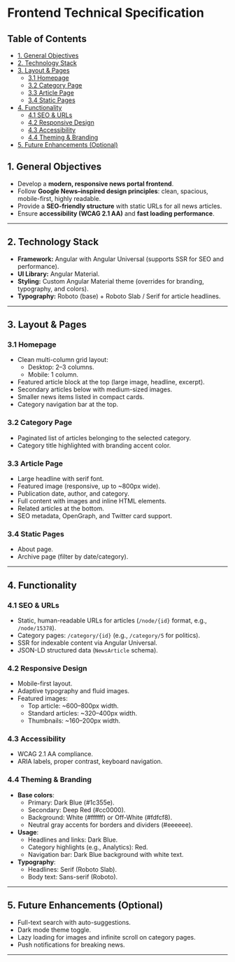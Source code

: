 # Frontend Technical Specification

## Table of Contents
- [1. General Objectives](#1-general-objectives)
- [2. Technology Stack](#2-technology-stack)
- [3. Layout & Pages](#3-layout--pages)
    - [3.1 Homepage](#31-homepage)
    - [3.2 Category Page](#32-category-page)
    - [3.3 Article Page](#33-article-page)
    - [3.4 Static Pages](#34-static-pages)
- [4. Functionality](#4-functionality)
    - [4.1 SEO & URLs](#41-seo--urls)
    - [4.2 Responsive Design](#42-responsive-design)
    - [4.3 Accessibility](#43-accessibility)
    - [4.4 Theming & Branding](#44-theming--branding)
- [5. Future Enhancements (Optional)](#5-future-enhancements-optional)


## 1. General Objectives
- Develop a **modern, responsive news portal frontend**.  
- Follow **Google News–inspired design principles**: clean, spacious, mobile-first, highly readable.  
- Provide a **SEO-friendly structure** with static URLs for all news articles.  
- Ensure **accessibility (WCAG 2.1 AA)** and **fast loading performance**.  

---

## 2. Technology Stack
- **Framework:** Angular with Angular Universal (supports SSR for SEO and performance).  
- **UI Library:** Angular Material.  
- **Styling:** Custom Angular Material theme (overrides for branding, typography, and colors).  
- **Typography:** Roboto (base) + Roboto Slab / Serif for article headlines.  

---

## 3. Layout & Pages
### 3.1 Homepage
- Clean multi-column grid layout:  
  - Desktop: 2–3 columns.  
  - Mobile: 1 column.  
- Featured article block at the top (large image, headline, excerpt).  
- Secondary articles below with medium-sized images.  
- Smaller news items listed in compact cards.  
- Category navigation bar at the top.  

### 3.2 Category Page
- Paginated list of articles belonging to the selected category.  
- Category title highlighted with branding accent color.  

### 3.3 Article Page
- Large headline with serif font.  
- Featured image (responsive, up to ~800px wide).  
- Publication date, author, and category.  
- Full content with images and inline HTML elements.  
- Related articles at the bottom.  
- SEO metadata, OpenGraph, and Twitter card support.  

### 3.4 Static Pages
- About page.  
- Archive page (filter by date/category).  

---

## 4. Functionality
### 4.1 SEO & URLs
- Static, human-readable URLs for articles (`/node/{id}` format, e.g., `/node/15378`).  
- Category pages: `/category/{id}` (e.g., `/category/5` for politics).  
- SSR for indexable content via Angular Universal.  
- JSON-LD structured data (`NewsArticle` schema).  

### 4.2 Responsive Design
- Mobile-first layout.  
- Adaptive typography and fluid images.  
- Featured images:  
  - Top article: ~600–800px width.  
  - Standard articles: ~320–400px width.  
  - Thumbnails: ~160–200px width.  

### 4.3 Accessibility
- WCAG 2.1 AA compliance.  
- ARIA labels, proper contrast, keyboard navigation.  

### 4.4 Theming & Branding
- **Base colors**:  
  - Primary: Dark Blue (#1c355e).  
  - Secondary: Deep Red (#cc0000).  
  - Background: White (#ffffff) or Off-White (#fdfcf8).  
  - Neutral gray accents for borders and dividers (#eeeeee).  
- **Usage**:  
  - Headlines and links: Dark Blue.  
  - Category highlights (e.g., Analytics): Red.  
  - Navigation bar: Dark Blue background with white text.  
- **Typography**:  
  - Headlines: Serif (Roboto Slab).  
  - Body text: Sans-serif (Roboto).  

---

## 5. Future Enhancements (Optional)
- Full-text search with auto-suggestions.  
- Dark mode theme toggle.  
- Lazy loading for images and infinite scroll on category pages.  
- Push notifications for breaking news.  

---